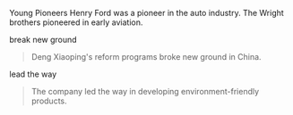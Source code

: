 
Young Pioneers
Henry Ford was a pioneer in the auto industry.
The Wright brothers pioneered in early aviation.

break new ground
>Deng Xiaoping's reform programs broke new ground in China.

lead the way
>The company led the way in developing environment-friendly products.